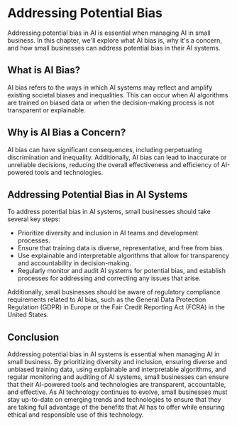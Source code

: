 Addressing Potential Bias
===================================================================

Addressing potential bias in AI is essential when managing AI in small business. In this chapter, we'll explore what AI bias is, why it's a concern, and how small businesses can address potential bias in their AI systems.

What is AI Bias?
----------------

AI bias refers to the ways in which AI systems may reflect and amplify existing societal biases and inequalities. This can occur when AI algorithms are trained on biased data or when the decision-making process is not transparent or explainable.

Why is AI Bias a Concern?
-------------------------

AI bias can have significant consequences, including perpetuating discrimination and inequality. Additionally, AI bias can lead to inaccurate or unreliable decisions, reducing the overall effectiveness and efficiency of AI-powered tools and technologies.

Addressing Potential Bias in AI Systems
---------------------------------------

To address potential bias in AI systems, small businesses should take several key steps:

* Prioritize diversity and inclusion in AI teams and development processes.
* Ensure that training data is diverse, representative, and free from bias.
* Use explainable and interpretable algorithms that allow for transparency and accountability in decision-making.
* Regularly monitor and audit AI systems for potential bias, and establish processes for addressing and correcting any issues that arise.

Additionally, small businesses should be aware of regulatory compliance requirements related to AI bias, such as the General Data Protection Regulation (GDPR) in Europe or the Fair Credit Reporting Act (FCRA) in the United States.

Conclusion
----------

Addressing potential bias in AI systems is essential when managing AI in small business. By prioritizing diversity and inclusion, ensuring diverse and unbiased training data, using explainable and interpretable algorithms, and regular monitoring and auditing of AI systems, small businesses can ensure that their AI-powered tools and technologies are transparent, accountable, and effective. As AI technology continues to evolve, small businesses must stay up-to-date on emerging trends and technologies to ensure that they are taking full advantage of the benefits that AI has to offer while ensuring ethical and responsible use of this technology.



